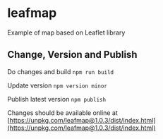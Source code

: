 # leafmap

Example of map based on Leaflet library

## Change, Version and Publish

Do changes and build `npm run build`

Update version `npm version minor`

Publish latest version `npm publish`

Changes should be available online at [https://unpkg.com/leafmap@1.0.3/dist/index.html](https://unpkg.com/leafmap@1.0.3/dist/index.html)
